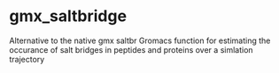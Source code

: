 # gmx_saltbridge
Alternative to the native gmx saltbr Gromacs function for estimating the occurance of salt bridges in peptides and proteins over a simlation trajectory
